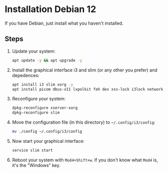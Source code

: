 # Installation Debian 12

If you have Debian, just install what you haven't installed.

## Steps

1. Update your system:
   ```bash
   apt update -y && apt upgrade -y
   ```

2. Install the graphical interface i3 and slim (or any other you prefer) and depedences:
   ```bash
   apt install i3 slim xorg -y
   apt install picom dbus-x11 lxpolkit feh dex xss-lock i3lock network-manager-gnome maim xclip playerctl alsa-utils brightnessctl kitty xdotool i3status i3blocks -y
   ```

3. Reconfigure your system:
   ```bash
   dpkg-reconfigure xserver-xorg
   dpkg-reconfigure slim
   ```

4. Move the configuration file (in this directory) to `~/.config/i3/config`:
	```bash
   mv ./config ~/.config/i3/config
   ```

5. Now start your graphical interface:
   ```bash
   service slim start
   ```

6. Reboot your system with `Mod4+Shift+w`. If you don't know what `Mod4` is, it's the "Windows" key.
